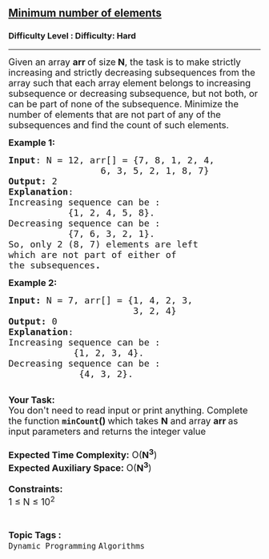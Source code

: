 <h2><a href="https://www.geeksforgeeks.org/problems/minimum-number-of-elements-which-are-not-part-of-increasing-or-decreasing-subsequence2617/1?page=9&difficulty=Hard&sortBy=submissions">Minimum number of elements</a></h2><h3>Difficulty Level : Difficulty: Hard</h3><hr><div class="problems_problem_content__Xm_eO"><p><span style="font-size:18px">Given an array <strong>arr </strong>of size<strong> N</strong>, the task is to make strictly increasing and strictly decreasing subsequences from the array such that each array element belongs to increasing subsequence or decreasing subsequence, but not both, or can be part of none of the subsequence. Minimize the number of elements that are not part of any of the subsequences and find the count of such elements.</span></p>

<p><span style="font-size:18px"><strong>Example 1:</strong></span></p>

<pre><span style="font-size:18px"><strong>Input</strong>: N = 12, arr[] = {7, 8, 1, 2, 4,
                 6, 3, 5, 2, 1, 8, 7}
<strong>Output:</strong> 2
<strong>Explanation</strong>: </span>
<span style="font-size:18px">Increasing sequence can be :
           {1, 2, 4, 5, 8}.
Decreasing sequence can be :
           {7, 6, 3, 2, 1}.
So, only 2 (8, 7) elements are left 
which are not part of either of 
the subsequences<strong>.</strong></span></pre>

<div><span style="font-size:18px"><strong>Example 2:</strong></span></div>

<pre><span style="font-size:18px"><strong>Input: </strong>N = 7, arr[] = {1, 4, 2, 3, 
                       3, 2, 4}
<strong>Output: </strong>0
<strong>Explanation</strong>: 
Increasing sequence can be :
            {1, 2, 3, 4}. 
Decreasing sequence can be :
             {4, 3, 2}.</span></pre>

<p><br>
<span style="font-size:18px"><strong>Your Task:&nbsp;&nbsp;</strong><br>
You don't need to read input or print anything. Complete the function <strong><code>minCount</code>()&nbsp;</strong>which takes <strong>N</strong> and array <strong>arr </strong>as input parameters and returns the integer value<br>
<br>
<strong>Expected Time Complexity:</strong> O(<strong>N<sup>3</sup></strong>)<br>
<strong>Expected Auxiliary Space:</strong> O(<strong>N<sup>3</sup></strong>)<br>
<br>
<strong>Constraints:</strong><br>
1 ≤ N ≤ 10<sup>2</sup></span></p>
</div><br><p><span style=font-size:18px><strong>Topic Tags : </strong><br><code>Dynamic Programming</code>&nbsp;<code>Algorithms</code>&nbsp;